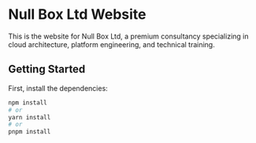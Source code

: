# Null Box Ltd Website

This is the website for Null Box Ltd, a premium consultancy specializing in cloud architecture, platform engineering, and technical training.

## Getting Started

First, install the dependencies:

```bash
npm install
# or
yarn install
# or
pnpm install

```
